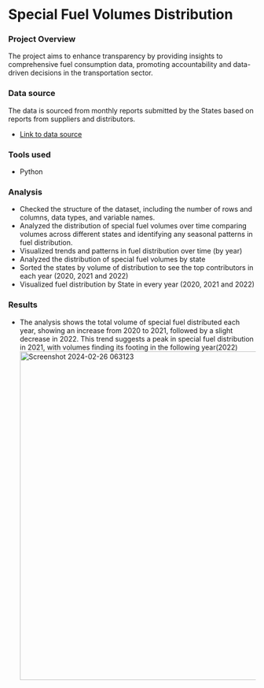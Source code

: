 # Special Fuel Volumes Distribution

### Project Overview
The project aims to enhance transparency by providing insights to comprehensive fuel consumption data, promoting accountability and data-driven decisions in the transportation sector.

### Data source
The data is sourced from monthly reports submitted by the States based on reports from suppliers and distributors.
 - [Link to data source](https://catalog.data.gov/dataset/special-fuel-volumes-distributed)

### Tools used
- Python

### Analysis
- Checked the structure of the dataset, including the number of rows and columns, data types, and variable names.
- Analyzed the distribution of special fuel volumes over time comparing volumes across different states and identifying any seasonal patterns in fuel distribution.
- Visualized trends and patterns in fuel distribution over time (by year)
- Analyzed the distribution of special fuel volumes by state
- Sorted the states by volume of distribution to see the top contributors in each year (2020, 2021 and 2022)
- Visualized fuel distribution by State in every year (2020, 2021 and 2022)

### Results
- The analysis shows the total volume of special fuel distributed each year, showing an increase from 2020 to 2021, followed by a slight decrease in 2022. This trend suggests a peak in special fuel distribution in 2021, with volumes finding its footing in the following year(2022)
  <img width="668" alt="Screenshot 2024-02-26 063123" src="https://github.com/Xerxes6991/Special-Fuel-Distribution/assets/154422796/285204a9-6abb-4671-90e0-197d1981e720">


